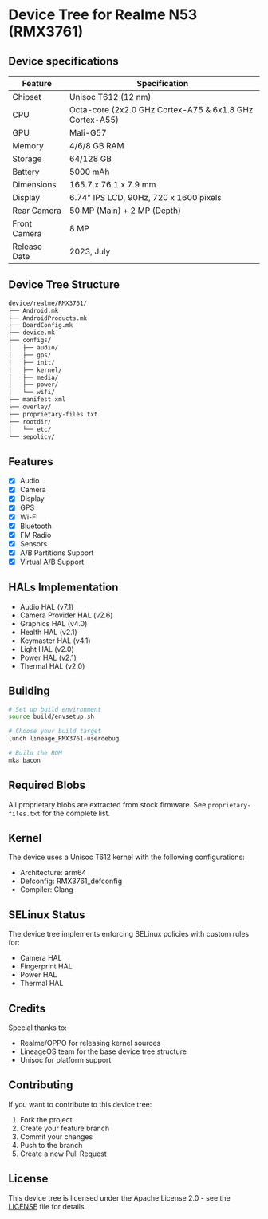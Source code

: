 # Device Tree for Realme N53 (RMX3761)

## Device specifications

| Feature                 | Specification                                                   |
|------------------------|----------------------------------------------------------------|
| Chipset                | Unisoc T612 (12 nm)                                            |
| CPU                    | Octa-core (2x2.0 GHz Cortex-A75 & 6x1.8 GHz Cortex-A55)       |
| GPU                    | Mali-G57                                                        |
| Memory                 | 4/6/8 GB RAM                                                    |
| Storage               | 64/128 GB                                                       |
| Battery               | 5000 mAh                                                        |
| Dimensions            | 165.7 x 76.1 x 7.9 mm                                          |
| Display               | 6.74" IPS LCD, 90Hz, 720 x 1600 pixels                         |
| Rear Camera           | 50 MP (Main) + 2 MP (Depth)                                    |
| Front Camera          | 8 MP                                                           |
| Release Date          | 2023, July                                                     |

## Device Tree Structure

```bash
device/realme/RMX3761/
├── Android.mk
├── AndroidProducts.mk
├── BoardConfig.mk
├── device.mk
├── configs/
│   ├── audio/
│   ├── gps/
│   ├── init/
│   ├── kernel/
│   ├── media/
│   ├── power/
│   └── wifi/
├── manifest.xml
├── overlay/
├── proprietary-files.txt
├── rootdir/
│   └── etc/
└── sepolicy/
```

## Features

- [x] Audio
- [x] Camera
- [x] Display
- [x] GPS
- [x] Wi-Fi
- [x] Bluetooth
- [x] FM Radio
- [x] Sensors
- [x] A/B Partitions Support
- [x] Virtual A/B Support

## HALs Implementation

- Audio HAL (v7.1)
- Camera Provider HAL (v2.6)
- Graphics HAL (v4.0)
- Health HAL (v2.1)
- Keymaster HAL (v4.1)
- Light HAL (v2.0)
- Power HAL (v2.1)
- Thermal HAL (v2.0)

## Building

```bash
# Set up build environment
source build/envsetup.sh

# Choose your build target
lunch lineage_RMX3761-userdebug

# Build the ROM
mka bacon
```

## Required Blobs

All proprietary blobs are extracted from stock firmware. See `proprietary-files.txt` for the complete list.

## Kernel

The device uses a Unisoc T612 kernel with the following configurations:
- Architecture: arm64
- Defconfig: RMX3761_defconfig
- Compiler: Clang

## SELinux Status

The device tree implements enforcing SELinux policies with custom rules for:
- Camera HAL
- Fingerprint HAL
- Power HAL
- Thermal HAL

## Credits

Special thanks to:
- Realme/OPPO for releasing kernel sources
- LineageOS team for the base device tree structure
- Unisoc for platform support

## Contributing

If you want to contribute to this device tree:
1. Fork the project
2. Create your feature branch
3. Commit your changes
4. Push to the branch
5. Create a new Pull Request

## License

This device tree is licensed under the Apache License 2.0 - see the [LICENSE](LICENSE) file for details.
